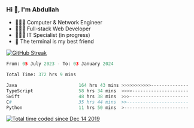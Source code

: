 <h3>Hi 👋, I'm Abdullah</h3>

- 👷🏼‍♂️ Computer & Network Engineer
- 👨🏻‍💻 Full-stack Web Developer
- 👨🏻‍💻 IT Specialist (in progress)
- 🖤 The terminal is my best friend

[![GitHub Streak](https://streak-stats.demolab.com?user=al3bad&theme=transparent&date_format=j%20M%5B%20Y%5D)](https://git.io/streak-stats)

<!--START_SECTION:waka-->

```python
From: 05 July 2023 - To: 03 January 2024

Total Time: 372 hrs 9 mins

Java                       164 hrs 43 mins >>>>>>>>>>>--------------   44.03 %
TypeScript                 58 hrs 34 mins  >>>>---------------------   15.66 %
Swift                      48 hrs 38 mins  >>>----------------------   13.00 %
C#                         35 hrs 44 mins  >>-----------------------   09.55 %
Python                     11 hrs 50 mins  >------------------------   03.16 %
```

<!--END_SECTION:waka-->

<p>
  <a href="https://wakatime.com/@ce2a2aac-0d6b-4d65-b864-8a4bcaf12967"><img src="https://wakatime.com/badge/user/ce2a2aac-0d6b-4d65-b864-8a4bcaf12967.svg" alt="Total time coded since Dec 14 2019" /></a>
</p>

